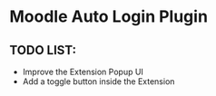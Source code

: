 # Moodle Auto Login Plugin

## TODO LIST:
- Improve the Extension Popup UI
- Add a toggle button inside the Extension
